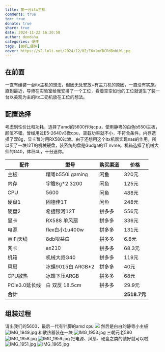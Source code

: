 ```yaml
---
title: 第一台itx主机
comments: true
toc: true
donate: true
share: true
date: 2024-11-22 16:30:50
author: dondaha
categories: 硬件
tags: [装机,硬件]
cover: https://s2.loli.net/2024/12/02/E6xlmYDCRdBohLW.jpg
---
```


## 在前面

一直有组装一台itx主机的想法，但因无处安放+有主力机的原因，一直没有实施。直到最近，导师在实验室给我安排了一个工位，看着空空如也的工位就诞生了装一台以美观为主的itx二奶机放在工位的想法。

## 配置选择

考虑到性价比和功耗，选择了amd的5600作为cpu，使用静粤的白色b550i主板，颜值不错。曾经用过E5-2640v3做cpu，空载功率就不小，不符合条件。内存选择了双8g，显卡暂时用RX580过渡。由于还想用这个itx机器实现nas的作用，所以买了一块12T的机械硬盘，装系统的盘是Gudga的1T nvme。机箱选择了机械大师的G40，体积4L，十分迷你。

| 配件       | 型号                   | 购买渠道 | 价格   |
| ---------- | ---------------------- | -------- | ------ |
| 主板       | 精粤b550i gaming       | 闲鱼     | 320元  |
| 内存       | 宇瞻8g*2 3200          | 闲鱼     | 125元  |
| CPU        | 5600                   | 闲鱼     | 488元  |
| 硬盘1      | 固德佳1T               | 闲鱼     | 248元  |
| 硬盘2      | 希捷银河12T            | 拼多多   | 556元  |
| 显卡       | RX588 单风扇           | 拼多多   | 336元  |
| 电源       | flex白小1u400w         | 拼多多   | 131元  |
| WiFi天线   | 8db增益白              | 拼多多   | 6.8元  |
| 网卡       | ax210                 | 拼多多   | 68.3元   |
| 机箱       | 机械大叔G40            | 拼多多   | 119元  |
| 风扇       | 冰蝶9015白 ARGB*2      | 拼多多   | 40元   |
| CPU散热    | 冰蝶下压ARGB           | 拼多多   | 68元   |
| PCIe3.0延长线 | 白 双反 18.5cm       | 拼多多   | 29.9元 |
| **合计**   |                        |          | **2518.7元** |

## 组装过程
请出我们的5600，最后一代有针脚的amd cpu
![](https://s2.loli.net/2024/12/02/6vXDzAGmhMw7JnK.jpg)
然后是白白的静粤小主板
![IMG_1949.jpg](https://s2.loli.net/2024/12/02/XVTE2LjPf1rU46y.jpg)
和散热器装在一块
![IMG_1953.jpg](https://s2.loli.net/2024/12/02/vqA3OgX8CdU9EIc.jpg)
三朝元老580
![IMG_1958.jpg](https://s2.loli.net/2024/12/02/MVgyaqpR7WwClYE.jpg)
![IMG_1959.jpg](https://s2.loli.net/2024/12/02/hbip1MLTVOm8wyF.jpg)
把电源、风扇、硬盘之类的装好就可以啦
![IMG_1951.jpg](https://s2.loli.net/2024/12/02/w4ulQqRP3f8rXhT.jpg)
![IMG_1965.jpg](https://s2.loli.net/2024/12/02/LNJPgs6vABSCehO.jpg)